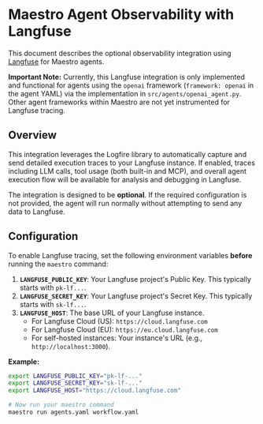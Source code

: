 # Maestro Agent Observability with Langfuse

This document describes the optional observability integration using [Langfuse](https://langfuse.com/) for Maestro agents.

**Important Note:** Currently, this Langfuse integration is only implemented and functional for agents using the `openai` framework (`framework: openai` in the agent YAML) via the implementation in `src/agents/openai_agent.py`. Other agent frameworks within Maestro are not yet instrumented for Langfuse tracing.

## Overview

This integration leverages the Logfire library to automatically capture and send detailed execution traces to your Langfuse instance. If enabled, traces including LLM calls, tool usage (both built-in and MCP), and overall agent execution flow will be available for analysis and debugging in Langfuse.

The integration is designed to be **optional**. If the required configuration is not provided, the agent will run normally without attempting to send any data to Langfuse.

## Configuration

To enable Langfuse tracing, set the following environment variables **before** running the `maestro` command:

1.  **`LANGFUSE_PUBLIC_KEY`**: Your Langfuse project's Public Key. This typically starts with `pk-lf...`.
2.  **`LANGFUSE_SECRET_KEY`**: Your Langfuse project's Secret Key. This typically starts with `sk-lf...`.
3.  **`LANGFUSE_HOST`**: The base URL of your Langfuse instance.
    *   For Langfuse Cloud (US): `https://cloud.langfuse.com`
    *   For Langfuse Cloud (EU): `https://eu.cloud.langfuse.com`
    *   For self-hosted instances: Your instance's URL (e.g., `http://localhost:3000`).

**Example:**

```bash
export LANGFUSE_PUBLIC_KEY="pk-lf-..."
export LANGFUSE_SECRET_KEY="sk-lf-..."
export LANGFUSE_HOST="https://cloud.langfuse.com"

# Now run your maestro command
maestro run agents.yaml workflow.yaml
```
